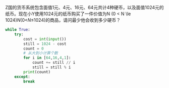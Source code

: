Z国的货币系统包含面值1元、4元、16元、64元共计4种硬币，以及面值1024元的纸币。现在小Y使用1024元的纸币购买了一件价值为N (0 < N \le 1024)*N*(0<*N*≤1024)的商品，请问最少他会收到多少硬币？ 

```python
while True:
    try:
        cost = int(input())
        still = 1024 - cost
        count = 0 
        # 从大到小计算个数
        for i in [64,16,4,1]:
            count += still // i 
            still = still % i
        print(count)
    except:
        break
```

